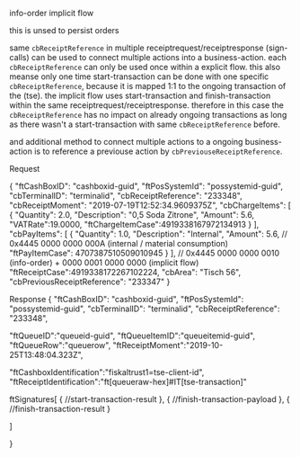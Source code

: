 
info-order
implicit flow

this is unsed to persist orders

same `cbReceiptReference` in multiple receiptrequest/receiptresponse (sign-calls) can be used to connect multiple actions into a business-action. each `cbReceiptReference` can only be used once within a explicit flow. this also meanse only one time start-transaction can be done with one specific `cbReceiptReference`, because it is mapped 1:1 to the ongoing transaction of the (tse).
the implicit flow uses start-transaction and finish-transaction within the same receiptrequest/receiptresponse. therefore in this case the `cbReceiptReference` has no impact on already ongoing transactions as long as there wasn't a start-transaction with same `cbReceiptReference` before.

and additional method to connect multiple actions to a ongoing business-action is to reference a previouse action by `cbPreviouseReceiptReference`.


Request

{
"ftCashBoxID": "cashboxid-guid",
"ftPosSystemId": "possystemid-guid",
"cbTerminalID": "terminalid",
"cbReceiptReference": "233348",
"cbReceiptMoment": "2019-07-19T12:52:34.9609375Z",
"cbChargeItems": [
{
"Quantity": 2.0,
"Description": "0,5 Soda Zitrone",
"Amount": 5.6,
"VATRate":19.0000,
"ftChargeItemCase":4919338167972134913
}
],
"cbPayItems": [
{
"Quantity": 1.0,
"Description": "Internal",
"Amount": 5.6,
// 0x4445 0000 0000 000A (internal / material consumption)
"ftPayItemCase": 4707387510509010945
}
],
// 0x4445 0000 0000 0010 (info-order) + 0000 0001 0000 0000 (implicit flow)
"ftReceiptCase":4919338172267102224,
"cbArea": "Tisch 56",
"cbPreviousReceiptReference": "233347"
}


Response
{
"ftCashBoxID": "cashboxid-guid",
"ftPosSystemId": "possystemid-guid",
"cbTerminalID": "terminalid",
"cbReceiptReference": "233348",

"ftQueueID":"queueid-guid",
"ftQueueItemID":"queueitemid-guid",
"ftQueueRow":"queuerow",
"ftReceiptMoment":"2019-10-25T13:48:04.323Z",

"ftCashboxIdentification":"fiskaltrust1=tse-client-id",
"ftReceiptIdentification":"ft[queueraw-hex]#IT[tse-transaction]"

ftSignatures[
{
//start-transaction-result
},
{
//finish-transaction-payload
},
{
//finish-transaction-result
}

]

}
